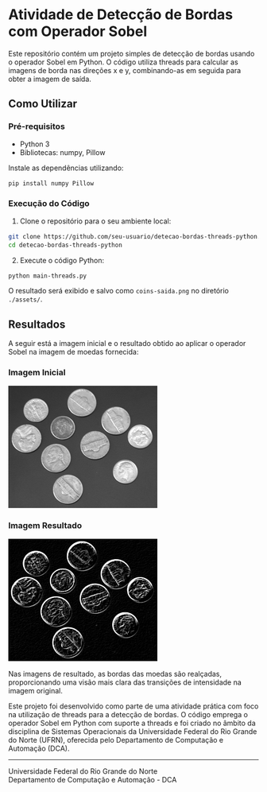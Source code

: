 # Atividade de Detecção de Bordas com Operador Sobel

Este repositório contém um projeto simples de detecção de bordas usando o operador Sobel em Python. O código utiliza threads para calcular as imagens de borda nas direções x e y, combinando-as em seguida para obter a imagem de saída.

## Como Utilizar

### Pré-requisitos
- Python 3
- Bibliotecas: numpy, Pillow

Instale as dependências utilizando:

```bash
pip install numpy Pillow
```

### Execução do Código

1. Clone o repositório para o seu ambiente local:

```bash
git clone https://github.com/seu-usuario/detecao-bordas-threads-python.git
cd detecao-bordas-threads-python
```

2. Execute o código Python:

```bash
python main-threads.py
```

O resultado será exibido e salvo como `coins-saida.png` no diretório `./assets/`.

## Resultados

A seguir está a imagem inicial e o resultado obtido ao aplicar o operador Sobel na imagem de moedas fornecida:

### Imagem Inicial

![Imagem Inicial](./assets/coins.png)

### Imagem Resultado

![Imagem Resultado](./assets/coins-saida.png)

Nas imagens de resultado, as bordas das moedas são realçadas, proporcionando uma visão mais clara das transições de intensidade na imagem original.

Este projeto foi desenvolvido como parte de uma atividade prática com foco na utilização de threads para a detecção de bordas. O código emprega o operador Sobel em Python com suporte a threads e foi criado no âmbito da disciplina de Sistemas Operacionais da Universidade Federal do Rio Grande do Norte (UFRN), oferecida pelo Departamento de Computação e Automação (DCA).

---

Universidade Federal do Rio Grande do Norte  
Departamento de Computação e Automação - DCA
